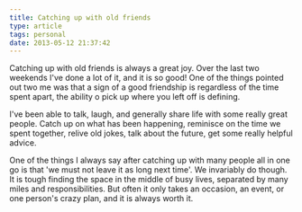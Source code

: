 ```yaml
---
title: Catching up with old friends
type: article
tags: personal
date: 2013-05-12 21:37:42
---
```

<p> Catching up with old friends is always a great joy. Over the last two weekends I&#39;ve done a lot of it, and it is so good! One of the things pointed out two me was that a sign of a good friendship is regardless of the time spent apart, the ability o pick up where you left off is defining.</p><p> I&#39;ve been able to talk, laugh, and generally share life with some really great people. Catch up on what has been happening, reminisce on the time we spent together, relive old jokes, talk about the future, get some really helpful advice.</p><p> One of the things I always say after catching up with many people all in one go is that &#39;we must not leave it as long next time&#39;. We invariably do though. It is tough finding the space in the middle of busy lives, separated by many miles and responsibilities. But often it only takes an occasion, an event, or one person&#39;s crazy plan, and it is always worth it.</p>
